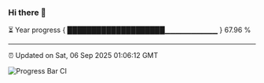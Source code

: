 ### Hi there 👋

⏳ Year progress { ████████████████████▁▁▁▁▁▁▁▁▁▁ } 67.96 %

---

⏰ Updated on Sat, 06 Sep 2025 01:06:12 GMT

![Progress Bar CI](https://github.com/liununu/liununu/workflows/Progress%20Bar%20CI/badge.svg)
